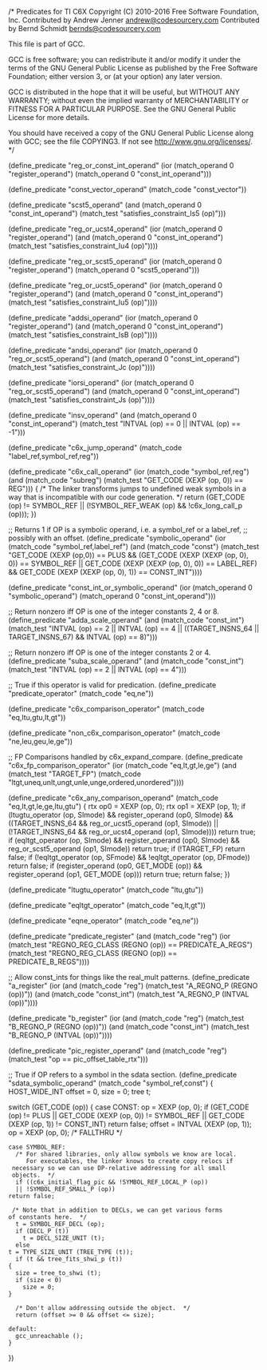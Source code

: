 /* Predicates for TI C6X
   Copyright (C) 2010-2016 Free Software Foundation, Inc.
   Contributed by Andrew Jenner <andrew@codesourcery.com>
   Contributed by Bernd Schmidt <bernds@codesourcery.com>

   This file is part of GCC.

   GCC is free software; you can redistribute it and/or modify it
   under the terms of the GNU General Public License as published
   by the Free Software Foundation; either version 3, or (at your
   option) any later version.

   GCC is distributed in the hope that it will be useful, but WITHOUT
   ANY WARRANTY; without even the implied warranty of MERCHANTABILITY
   or FITNESS FOR A PARTICULAR PURPOSE.  See the GNU General Public
   License for more details.

   You should have received a copy of the GNU General Public License
   along with GCC; see the file COPYING3.  If not see
   <http://www.gnu.org/licenses/>.  */

(define_predicate "reg_or_const_int_operand"
  (ior (match_operand 0 "register_operand")
       (match_operand 0 "const_int_operand")))

(define_predicate "const_vector_operand"
  (match_code "const_vector"))

(define_predicate "scst5_operand"
  (and (match_operand 0 "const_int_operand")
       (match_test "satisfies_constraint_Is5 (op)")))

(define_predicate "reg_or_ucst4_operand"
  (ior (match_operand 0 "register_operand")
       (and (match_operand 0 "const_int_operand")
	    (match_test "satisfies_constraint_Iu4 (op)"))))

(define_predicate "reg_or_scst5_operand"
  (ior (match_operand 0 "register_operand")
       (match_operand 0 "scst5_operand")))

(define_predicate "reg_or_ucst5_operand"
  (ior (match_operand 0 "register_operand")
       (and (match_operand 0 "const_int_operand")
	    (match_test "satisfies_constraint_Iu5 (op)"))))

(define_predicate "addsi_operand"
  (ior (match_operand 0 "register_operand")
       (and (match_operand 0 "const_int_operand")
	    (match_test "satisfies_constraint_IsB (op)"))))

(define_predicate "andsi_operand"
  (ior (match_operand 0 "reg_or_scst5_operand")
       (and (match_operand 0 "const_int_operand")
	    (match_test "satisfies_constraint_Jc (op)"))))

(define_predicate "iorsi_operand"
  (ior (match_operand 0 "reg_or_scst5_operand")
       (and (match_operand 0 "const_int_operand")
	    (match_test "satisfies_constraint_Js (op)"))))

(define_predicate "insv_operand"
  (and (match_operand 0 "const_int_operand")
       (match_test "INTVAL (op) == 0 || INTVAL (op) == -1")))

(define_predicate "c6x_jump_operand"
  (match_code "label_ref,symbol_ref,reg"))

(define_predicate "c6x_call_operand"
  (ior (match_code "symbol_ref,reg")
       (and (match_code "subreg")
            (match_test "GET_CODE (XEXP (op, 0)) == REG")))
{
  /* The linker transforms jumps to undefined weak symbols in a way that
     is incompatible with our code generation.  */
  return (GET_CODE (op) != SYMBOL_REF
	  || (!SYMBOL_REF_WEAK (op)
	      && !c6x_long_call_p (op)));
})

;; Returns 1 if OP is a symbolic operand, i.e. a symbol_ref or a label_ref,
;; possibly with an offset.
(define_predicate "symbolic_operand"
  (ior (match_code "symbol_ref,label_ref")
       (and (match_code "const")
	    (match_test "GET_CODE (XEXP (op,0)) == PLUS
			 && (GET_CODE (XEXP (XEXP (op, 0), 0)) == SYMBOL_REF
			     || GET_CODE (XEXP (XEXP (op, 0), 0)) == LABEL_REF)
			 && GET_CODE (XEXP (XEXP (op, 0), 1)) == CONST_INT"))))

(define_predicate "const_int_or_symbolic_operand"
  (ior (match_operand 0 "symbolic_operand")
       (match_operand 0 "const_int_operand")))

;; Return nonzero iff OP is one of the integer constants 2, 4 or 8.
(define_predicate "adda_scale_operand"
  (and (match_code "const_int")
       (match_test "INTVAL (op) == 2 || INTVAL (op) == 4
 		    || ((TARGET_INSNS_64 || TARGET_INSNS_67)
 			&& INTVAL (op) == 8)")))

;; Return nonzero iff OP is one of the integer constants 2 or 4.
(define_predicate "suba_scale_operand"
  (and (match_code "const_int")
       (match_test "INTVAL (op) == 2 || INTVAL (op) == 4")))

;; True if this operator is valid for predication.
(define_predicate "predicate_operator"
  (match_code "eq,ne"))

(define_predicate "c6x_comparison_operator"
  (match_code "eq,ltu,gtu,lt,gt"))

(define_predicate "non_c6x_comparison_operator"
  (match_code "ne,leu,geu,le,ge"))

;; FP Comparisons handled by c6x_expand_compare.
(define_predicate "c6x_fp_comparison_operator"
  (ior (match_code "eq,lt,gt,le,ge")
       (and (match_test "TARGET_FP")
	    (match_code "ltgt,uneq,unlt,ungt,unle,unge,ordered,unordered"))))

(define_predicate "c6x_any_comparison_operand"
  (match_code "eq,lt,gt,le,ge,ltu,gtu")
{
  rtx op0 = XEXP (op, 0);
  rtx op1 = XEXP (op, 1);
  if (ltugtu_operator (op, SImode)
      && register_operand (op0, SImode)
      && ((TARGET_INSNS_64 && reg_or_ucst5_operand (op1, SImode))
	  || (!TARGET_INSNS_64 && reg_or_ucst4_operand (op1, SImode))))
    return true;
  if (eqltgt_operator (op, SImode)
      && register_operand (op0, SImode)
      && reg_or_scst5_operand (op1, SImode))
    return true;
  if (!TARGET_FP)
    return false;
  if (!eqltgt_operator (op, SFmode) && !eqltgt_operator (op, DFmode))
    return false;
  if (register_operand (op0, GET_MODE (op))
      && register_operand (op1, GET_MODE (op)))
    return true;
  return false;
})

(define_predicate "ltugtu_operator"
  (match_code "ltu,gtu"))

(define_predicate "eqltgt_operator"
  (match_code "eq,lt,gt"))

(define_predicate "eqne_operator"
  (match_code "eq,ne"))

(define_predicate "predicate_register"
  (and (match_code "reg")
       (ior (match_test "REGNO_REG_CLASS (REGNO (op)) == PREDICATE_A_REGS")
	    (match_test "REGNO_REG_CLASS (REGNO (op)) == PREDICATE_B_REGS"))))

;; Allow const_ints for things like the real_mult patterns.
(define_predicate "a_register"
  (ior (and (match_code "reg")
	    (match_test "A_REGNO_P (REGNO (op))"))
       (and (match_code "const_int")
	    (match_test "A_REGNO_P (INTVAL (op))"))))

(define_predicate "b_register"
  (ior (and (match_code "reg")
	    (match_test "B_REGNO_P (REGNO (op))"))
       (and (match_code "const_int")
	    (match_test "B_REGNO_P (INTVAL (op))"))))

(define_predicate "pic_register_operand"
  (and (match_code "reg")
       (match_test "op == pic_offset_table_rtx")))

;; True if OP refers to a symbol in the sdata section.
(define_predicate "sdata_symbolic_operand"
  (match_code "symbol_ref,const")
{
  HOST_WIDE_INT offset = 0, size = 0;
  tree t;

  switch (GET_CODE (op))
    {
    case CONST:
      op = XEXP (op, 0);
      if (GET_CODE (op) != PLUS
	  || GET_CODE (XEXP (op, 0)) != SYMBOL_REF
	  || GET_CODE (XEXP (op, 1)) != CONST_INT)
	return false;
      offset = INTVAL (XEXP (op, 1));
      op = XEXP (op, 0);
      /* FALLTHRU */

    case SYMBOL_REF:
      /* For shared libraries, only allow symbols we know are local.
         For executables, the linker knows to create copy relocs if
	 necessary so we can use DP-relative addressing for all small
	 objects.  */
      if ((c6x_initial_flag_pic && !SYMBOL_REF_LOCAL_P (op))
	  || !SYMBOL_REF_SMALL_P (op))
	return false;

     /* Note that in addition to DECLs, we can get various forms
	of constants here.  */
      t = SYMBOL_REF_DECL (op);
      if (DECL_P (t))
        t = DECL_SIZE_UNIT (t);
      else
	t = TYPE_SIZE_UNIT (TREE_TYPE (t));
      if (t && tree_fits_shwi_p (t))
	{
	  size = tree_to_shwi (t);
	  if (size < 0)
	    size = 0;
	}

      /* Don't allow addressing outside the object.  */
      return (offset >= 0 && offset <= size);

    default:
      gcc_unreachable ();
    }
})
